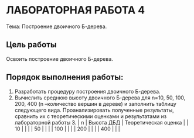 # ЛАБОРАТОРНАЯ РАБОТА 4
Тема: Построение двоичного Б-дерева.

## Цель работы
Освоить построение двоичного Б-дерева.

## Порядок выполнения работы:

1. Разработать процедуру построения двоичного Б-дерева.
2. Вычислить среднюю высоту двоичного Б-дерева для n=10, 50, 100, 200, 400 (n –количество вершин в дереве) и заполнить таблицу следующего вида. Проанализировать полученные результаты, сравнить их с теоретическими оценками и результатами из лабораторной работы 3.
| n | Высота ДБД | Теоретическая оценка |
| 10 |  |  |
| 50 |  |  |
| 100 |  |  |
| 200 |  |  |
| 400 |  |  |


